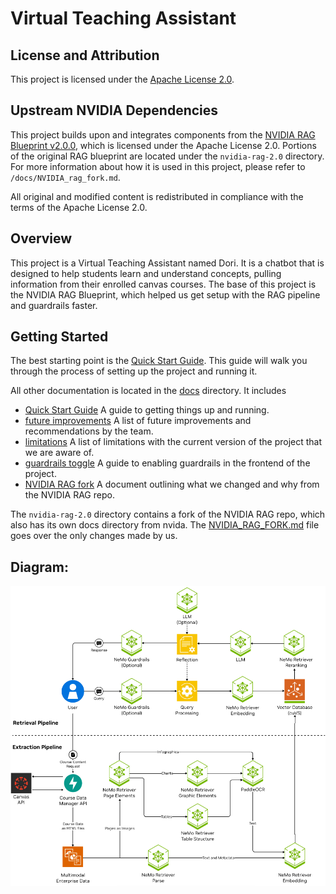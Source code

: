 # Virtual Teaching Assistant

## License and Attribution

This project is licensed under the [Apache License 2.0](./LICENSE).

## Upstream NVIDIA Dependencies

This project builds upon and integrates components from the [NVIDIA RAG Blueprint v2.0.0](https://github.com/NVIDIA-AI-Blueprints/rag), which is licensed under the Apache License 2.0. Portions of the original RAG blueprint are located under the `nvidia-rag-2.0` directory. For more information about how it is used in this project, please refer to `/docs/NVIDIA_rag_fork.md`.

All original and modified content is redistributed in compliance with the terms of the Apache License 2.0.

## Overview

This project is a Virtual Teaching Assistant named Dori. It is a chatbot that is designed to help students learn and understand concepts, pulling information from their enrolled canvas courses. The base of this project is the NVIDIA RAG Blueprint, which helped us get setup with the RAG pipeline and guardrails faster. 

## Getting Started
The best starting point is the [Quick Start Guide](./docs/quickstart.md). This guide will walk you through the process of setting up the project and running it.

All other documentation is located in the [docs](./docs) directory. It includes
- [Quick Start Guide](./docs/quickstart.md) A guide to getting things up and running.
- [future improvements](./docs/future_improvments.md) A list of future improvements and recommendations by the team.
- [limitations](./docs/limitations.md) A list of limitations with the current version of the project that we are aware of.
- [guardrails toggle](./docs/guardrails_toggle.md) A guide to enabling guardrails in the frontend of the project.
- [NVIDIA RAG fork](./docs/NVIDIA_rag_fork.md) A document outlining what we changed and why from the NVIDIA RAG repo.

The `nvidia-rag-2.0` directory contains a fork of the NVIDIA RAG repo, which also has its own docs directory from nvida. The [NVIDIA_RAG_FORK.md](./docs/NVIDIA_rag_fork.md) file goes over the only changes made by us.

## Diagram:
![architecture](./docs/arch_diagram.png)


